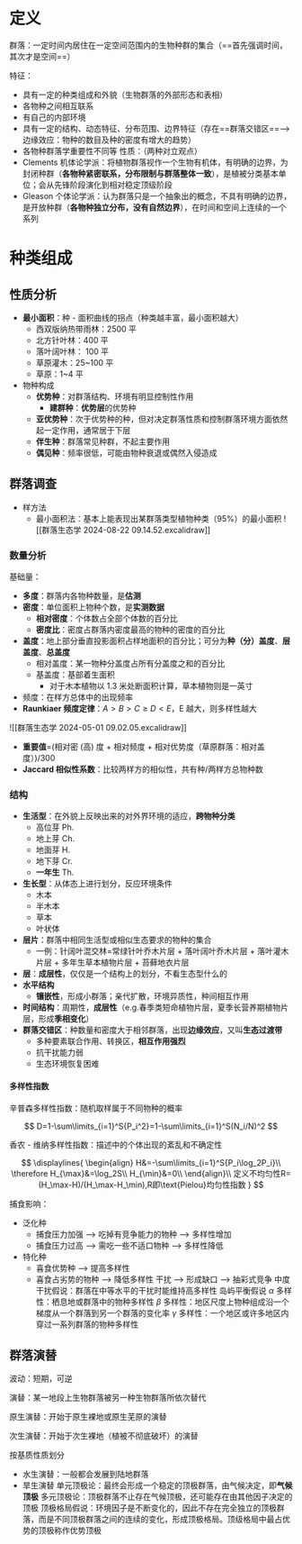 # 定义

群落：一定时间内居住在一定空间范围内的生物种群的集合（==首先强调时间，其次才是空间==）

特征：

- 具有一定的种类组成和外貌（生物群落的外部形态和表相）
- 各物种之间相互联系
- 有自己的内部环境
- 具有一定的结构、动态特征、分布范围、边界特征（存在==群落交错区==--> 边缘效应：物种的数目及种的密度有增大的趋势）
- 各物种群落学重要性不同等
性质：（两种对立观点）
- Clements 机体论学派：将植物群落视作一个生物有机体，有明确的边界，为封闭种群（**各物种紧密联系，分布限制与群落整体一致**），是植被分类基本单位；会从先锋阶段演化到相对稳定顶级阶段
- Gleason 个体论学派：认为群落只是一个抽象出的概念，不具有明确的边界，是开放种群（**各物种独立分布，没有自然边界**），在时间和空间上连续的一个系列
# 种类组成
## 性质分析
- **最小面积**：种 - 面积曲线的拐点（种类越丰富，最小面积越大）
	- 西双版纳热带雨林：2500 平
	- 北方针叶林：400 平
	- 落叶阔叶林： 100 平
	- 草原灌木：25~100 平
	- 草原：1~4 平
- 物种构成
	- **优势种**：对群落结构、环境有明显控制性作用
		- **建群种**：**优势层**的优势种
	- **亚优势种**：次于优势种的种，但对决定群落性质和控制群落环境方面依然起一定作用，通常居于下层
	- **伴生种**：群落常见种群，不起主要作用
	- **偶见种**：频率很低，可能由物种衰退或偶然入侵造成
## 群落调查
- 样方法
	- 最小面积法：基本上能表现出某群落类型植物种类（95%）的最小面积 ![[群落生态学 2024-08-22 09.14.52.excalidraw]]
### 数量分析

基础量：

- **多度**：群落内各物种数量，是**估测**
- **密度**：单位面积上物种个数，是**实测数据**
	- **相对密度**：个体数占全部个体数的百分比
	- **密度比**：密度占群落内密度最高的物种的密度的百分比
- **盖度**：地上部分垂直投影面积占样地面积的百分比；可分为**种（分）盖度**、**层盖度**、**总盖度**
	- 相对盖度：某一物种分盖度占所有分盖度之和的百分比
	- 基盖度：基部着生面积
		- 对于木本植物以 1.3 米处断面积计算，草本植物则是一英寸
- 频度：在样方总体中的出现频率
- **Raunkiaer 频度定律**：$A>B>C\geq D<E$，E 越大，则多样性越大

![[群落生态学 2024-05-01 09.02.05.excalidraw]]

- **重要值**=(相对密 (高) 度 + 相对频度 + 相对优势度（草原群落：相对盖度）)/300
- **Jaccard 相似性系数**：比较两样方的相似性，共有种/两样方总物种数
### 结构
- **生活型**：在外貌上反映出来的对外界环境的适应，**跨物种分类**
	- 高位芽 Ph.
	- 地上芽 Ch.
	- 地面芽 H.
	- 地下芽 Cr.
	- **一年生** Th.
- **生长型**：从体态上进行划分，反应环境条件
	- 木本
	- 半木本
	- 草本
	- 叶状体
- **层片**：群落中相同生活型或相似生态要求的物种的集合
	- 一例：针阔叶混交林=常绿针叶乔木片层 + 落叶阔叶乔木片层 + 落叶灌木片层 + 多年生草本植物片层 + 苔藓地衣片层
- **层**：**成层性**，仅仅是一个结构上的划分，不看生态型什么的
- **水平结构**
	- **镶嵌性**，形成小群落；亲代扩散，环境异质性，种间相互作用
- **时间结构**：周期性，**成层性**（e.g.春季类短命植物片层，夏季长营养期植物片层，形成**季相变化**）
- **群落交错区**：种数量和密度大于相邻群落，出现**边缘效应**，又叫**生态过渡带**
	- 多种要素联合作用、转换区，**相互作用强烈**
	- 抗干扰能力弱
	- 生态环境恢复困难
#### 多样性指数

辛普森多样性指数：随机取样属于不同物种的概率

$$
D=1-\sum\limits_{i=1}^S{P_i^2}=1-\sum\limits_{i=1}^S(N_i/N)^2
$$

香农 - 维纳多样性指数：描述中的个体出现的紊乱和不确定性

$$
\displaylines{
\begin{align}
H&=-\sum\limits_{i=1}^S{P_i\log_2P_i}\\
\therefore
H_{\max}&=\log_2S\\
H_{\min}&=0\\
\end{align}\\
定义不均匀性R=(H_\max-H)/(H_\max-H_\min),R即\text{Pielou}均匀性指数
}
$$

捕食影响：

- 泛化种
	- 捕食压力加强 --> 吃掉有竞争能力的物种 --> 多样性增加
	- 捕食压力过高 --> 需吃一些不适口物种 --> 多样性降低
- 特化种
	- 喜食优势种 --> 提高多样性
	- 喜食占劣势的物种 --> 降低多样性
干扰 --> 形成缺口 --> 抽彩式竞争
中度干扰假说：群落在中等水平的干扰时能维持高多样性
岛屿平衡假说
	$\alpha$ 多样性：栖息地或群落中的物种多样性
	$\beta$ 多样性：地区尺度上物种组成沿一个梯度从一个群落到另一个群落的变化率
	$\gamma$ 多样性：一个地区或许多地区内穿过一系列群落的物种多样性
## 群落演替

波动：短期，可逆

演替：某一地段上生物群落被另一种生物群落所依次替代

原生演替：开始于原生裸地或原生芜原的演替

次生演替：开始于次生裸地（植被不彻底破坏）的演替

按基质性质划分

- 水生演替：一般都会发展到陆地群落
- 旱生演替
单元顶极论：最终会形成一个稳定的顶极群落，由气候决定，即**气候顶极**
多元顶极论：顶极群落不止存在气候顶极，还可能存在由其他因子决定的顶极
顶极格局假说：环境因子是不断变化的，因此不存在完全独立的顶极群落，而是不同顶极群落之间的连续的变化，形成顶极格局。顶级格局中最占优势的顶极称作优势顶极